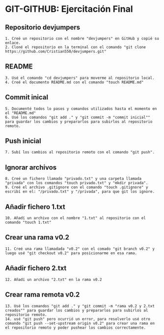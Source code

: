 # GIT-GITHUB: Ejercitación Final

## Repositorio devjumpers
```
1. Creé un repositorio con el nombre "devjumpers" en GitHub y copié su enlace.
2. Cloné el repositorio en la terminal con el comando "git clone https://github.com/Cristian550/devjumpers.git"
```
## README 
```
3. Usé el comando "cd devjumpers" para moverme al repositorio local.
4. Creé el documento README.md con el comando "touch README.md"
```
## Commit inical
```
5. Documenté todos lo pasos y comandos utilizados hasta el momento en el "README.md"
6. Usé los comandos "git add ." y "git commit -m "commit inicial"" para guardar los cambios y prepararlos para subirlos al repositorio remoto.
```
## Push inicial
```
7. Subí los cambios al repositorio remoto con el comando "git push".
```
## Ignorar archivos
```
8. Creé un fichero llamado "privado.txt" y una carpeta llamada "privada" con los comandos "touch privado.txt" y "mkdir privada".
9. Creé el archivo .gitignore con el comando "touch .gitignore" y escribí en el: "/privado.txt" y "/privada", para que git los ignore.  
```
## Añadir fichero 1.txt
```
10. Añadí un archivo con el nombre "1.txt" al repositorio con el comando "touch 1.txt"
```
## Crear una rama v0.2
```
11. Creé una rama llamadada "v0.2" con el comado "git branch v0.2" y luego usé "git checkout v0.2" para posicionarme en esa rama.
```
## Añadir fichero 2.txt
```
12. Añadí un archivo "2.txt" en la rama v0.2
```
## Crear rama remota v0.2
```
13. Usé los comandos "git add ." y "git commit -m "rama v0.2 y 2.txt creados"" para guardar los cambios y prepararlos para subirlos al repositorio remoto.
14. usé "git push" pero ocurrió un error, para resolverlo usé otro comando "git push --set-upstream origin v0.2" para crear una rama en el repositorio remoto y poder pushear los cambios correctamente.
```